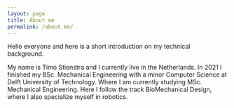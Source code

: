 ```yaml
---
layout: page
title: About me
permalink: /about me/
---
```


Hello everyone and here is a short introduction on my technical background.

My name is Timo Stienstra and I currently live in the Netherlands. In 2021 I finished my BSc. Mechanical Engineering with a minor Computer Science at Delft University of Technology. Where I am currently studying MSc. Mechanical Engineering. Here I follow the track BioMechanical Design, where I also specialize myself in robotics.
